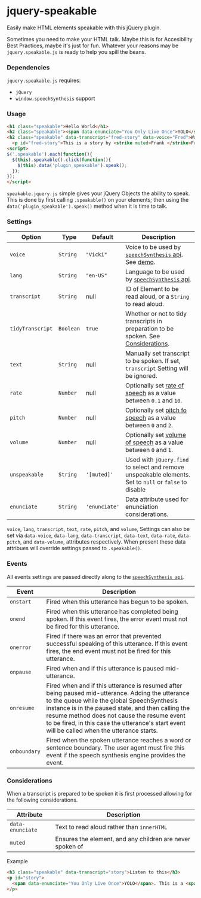 # jquery-speakable
Easily make HTML elements speakable with this jQuery plugin.

Sometimes you need to make your HTML talk. Maybe this is for Accesibility Best Practices, maybe it's just for fun. Whatever your reasons may be `jquery.speakable.js` is ready to help you spill the beans.

### Dependencies
`jquery.speakable.js` requires:
 - `jQuery`
 - `window.speechSynthesis` support
 
### Usage
```html
<h1 class="speakable">Hello World</h1>
<h2 class="speakable"><span data-enunciate="You Only Live Once">YOLO</span></h2>
<h2 class="speakable" data-transcript="fred-story" data-voice="Fred">Want to hear a story?</h2>
  <p id="fred-story">This is a story by <strike muted>Frank </strike>Fred.</p>
<script>
$('.speakable').each(function(){
  $(this).speakable().click(function(){
    $(this).data('plugin_speakable').speak();
  });
});
</script>
```

`speakable.jquery.js` simple gives your jQuery Objects the ability to speak. This is done by first calling `.speakable()` on your elements; then using the `data('plugin_speakable').speak()` method when it is time to talk.

### Settings
Option | Type | Default | Description
------ | ---- | ------- | -----------
`voice` | `String` | `"Vicki"` | Voice to be used by [`speechSynthesis` api](https://dvcs.w3.org/hg/speech-api/raw-file/tip/speechapi.html#speechsynthesisvoice). See [demo](http://codepen.io/matt-west/full/wGzuJ).
`lang` | `String` | `"en-US"` | Language to be used by [`speechSynthesis` api](https://dvcs.w3.org/hg/speech-api/raw-file/tip/speechapi.html#utterance-attributes).
`transcript` | `String` | null | ID of Element to be read aloud, or a `String` to read aloud.
`tidyTranscript` | `Boolean` | `true` | Whether or not to tidy transcripts in preparation to be spoken. See [Considerations](#Considerations).
`text` | `String` | null | Manually set transcript to be spoken. If set, `transcript` Setting will be ignored.
`rate` | `Number` | null | Optionally set [rate of speech](https://dvcs.w3.org/hg/speech-api/raw-file/tip/speechapi.html#dfn-utterancerate) as a value between `0.1` and `10`.
`pitch` | `Number` | null | Optionally set [pitch fo speech](https://dvcs.w3.org/hg/speech-api/raw-file/tip/speechapi.html#dfn-utterancepitch) as a value between `0` and `2`.
`volume` | `Number` | null | Optionally set [volume of speech](https://dvcs.w3.org/hg/speech-api/raw-file/tip/speechapi.html#dfn-utterancevolume) as a value between `0` and `1`.
`unspeakable` | `String` | `'[muted]'` | Used with `jQuery.find` to select and remove unspeakable elements. Set to `null` or `false` to disable
`enunciate` | `String` | `'enunciate'` | Data attribute used for enunciation considerations.

`voice`, `lang`, `transcript`, `text`, `rate`, `pitch`, and `volume`, Settings can also be set via `data-voice`, `data-lang`, `data-transcript`, `data-text`, `data-rate`, `data-pitch`, and `data-volume`,  attributes respectively. When present these data attribues will override settings passed to `.speakable()`.

### Events
All events settings are passed directly along to the [`speechSynthesis api`](https://dvcs.w3.org/hg/speech-api/raw-file/tip/speechapi.html#utterance-events).

Event | Description | 
------| ----------- | 
`onstart` | Fired when this utterance has begun to be spoken.
`onend` | Fired when this utterance has completed being spoken. If this event fires, the error event must not be fired for this utterance.
`onerror` | Fired if there was an error that prevented successful speaking of this utterance. If this event fires, the end event must not be fired for this utterance.
`onpause` | Fired when and if this utterance is paused mid-utterance.
`onresume` | Fired when and if this utterance is resumed after being paused mid-utterance. Adding the utterance to the queue while the global SpeechSynthesis instance is in the paused state, and then calling the resume method does not cause the resume event to be fired, in this case the utterance's start event will be called when the utterance starts.
`onboundary` | Fired when the spoken utterance reaches a word or sentence boundary. The user agent must fire this event if the speech synthesis engine provides the event.

### Considerations
When a transcript is prepared to be spoken it is first processed allowing for the following considerations.

Attribute | Description |
--------- | ----------- |
`data-enunciate` | Text to read aloud rather than `innerHTML`
`muted` | Ensures the element, and any children are never spoken of

Example
```html
<h3 class="speakable" data-transcript="story">Listen to this</h3>
<p id="story">
  <span data-enunciate="You Only Live Once">YOLO</span>. This is a <span muted>made up </span> story.
</p>
```